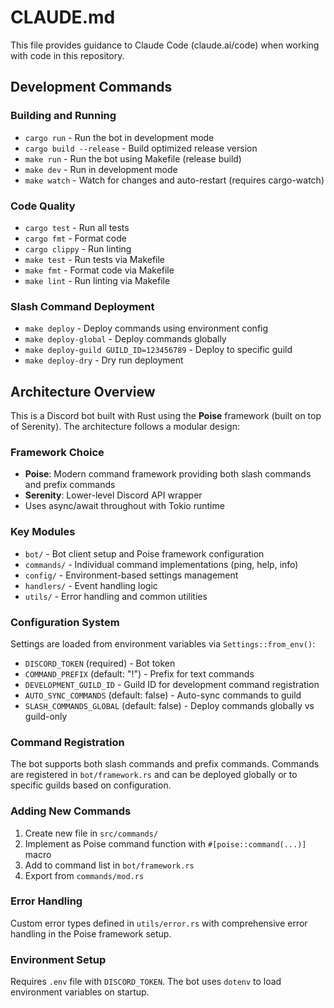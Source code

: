 # CLAUDE.md

This file provides guidance to Claude Code (claude.ai/code) when working with code in this repository.

## Development Commands

### Building and Running
- `cargo run` - Run the bot in development mode
- `cargo build --release` - Build optimized release version
- `make run` - Run the bot using Makefile (release build)
- `make dev` - Run in development mode
- `make watch` - Watch for changes and auto-restart (requires cargo-watch)

### Code Quality
- `cargo test` - Run all tests
- `cargo fmt` - Format code
- `cargo clippy` - Run linting
- `make test` - Run tests via Makefile
- `make fmt` - Format code via Makefile
- `make lint` - Run linting via Makefile

### Slash Command Deployment
- `make deploy` - Deploy commands using environment config
- `make deploy-global` - Deploy commands globally
- `make deploy-guild GUILD_ID=123456789` - Deploy to specific guild
- `make deploy-dry` - Dry run deployment

## Architecture Overview

This is a Discord bot built with Rust using the **Poise** framework (built on top of Serenity). The architecture follows a modular design:

### Framework Choice
- **Poise**: Modern command framework providing both slash commands and prefix commands
- **Serenity**: Lower-level Discord API wrapper
- Uses async/await throughout with Tokio runtime

### Key Modules
- `bot/` - Bot client setup and Poise framework configuration
- `commands/` - Individual command implementations (ping, help, info)
- `config/` - Environment-based settings management
- `handlers/` - Event handling logic
- `utils/` - Error handling and common utilities

### Configuration System
Settings are loaded from environment variables via `Settings::from_env()`:
- `DISCORD_TOKEN` (required) - Bot token
- `COMMAND_PREFIX` (default: "!") - Prefix for text commands
- `DEVELOPMENT_GUILD_ID` - Guild ID for development command registration
- `AUTO_SYNC_COMMANDS` (default: false) - Auto-sync commands to guild
- `SLASH_COMMANDS_GLOBAL` (default: false) - Deploy commands globally vs guild-only

### Command Registration
The bot supports both slash commands and prefix commands. Commands are registered in `bot/framework.rs` and can be deployed globally or to specific guilds based on configuration.

### Adding New Commands
1. Create new file in `src/commands/` 
2. Implement as Poise command function with `#[poise::command(...)]` macro
3. Add to command list in `bot/framework.rs`
4. Export from `commands/mod.rs`

### Error Handling
Custom error types defined in `utils/error.rs` with comprehensive error handling in the Poise framework setup.

### Environment Setup
Requires `.env` file with `DISCORD_TOKEN`. The bot uses `dotenv` to load environment variables on startup.